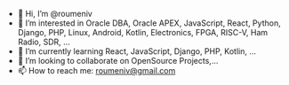 - 👋 Hi, I’m @roumeniv
- 👀 I’m interested in Oracle DBA, Oracle APEX, JavaScript, React, Python, Django, PHP, Linux, Android, Kotlin, Electronics, FPGA, RISC-V, Ham Radio, SDR, ...
- 🌱 I’m currently learning React, JavaScript, Django, PHP, Kotlin, ...
- 💞️ I’m looking to collaborate on OpenSource Projects,...
- 📫 How to reach me: roumeniv@gmail.com

<!---
roumeniv/roumeniv is a ✨ special ✨ repository because its `README.md` (this file) appears on your GitHub profile.
You can click the Preview link to take a look at your changes.
--->
